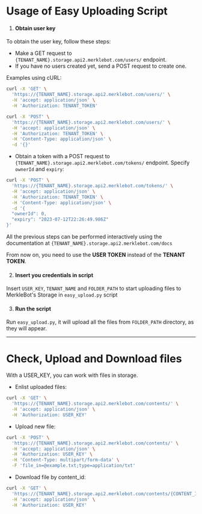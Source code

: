 # Usage of Easy Uploading Script

1. #### Obtain user key

To obtain the user key, follow these steps:

- Make a GET request to `{TENANT_NAME}.storage.api2.merklebot.com/users/` endpoint.
- If you have no users created yet, send a POST request to create one.

Examples using cURL:

```bash
curl -X 'GET' \
  'https://{TENANT_NAME}.storage.api2.merklebot.com/users/' \
  -H 'accept: application/json' \
  -H 'Authorization: TENANT_TOKEN'
```

```bash
curl -X 'POST' \
  'https://{TENANT_NAME}.storage.api2.merklebot.com/users/' \
  -H 'accept: application/json' \
  -H 'Authorization: TENANT_TOKEN' \
  -H 'Content-Type: application/json' \
  -d '{}'
```

- Obtain a token with a POST request to `{TENANT_NAME}.storage.api2.merklebot.com/tokens/` endpoint.
Specify `ownerId` and `expiry`:

```bash
curl -X 'POST' \
  'https://{TENANT_NAME}.storage.api2.merklebot.com/tokens/' \
  -H 'accept: application/json' \
  -H 'Authorization: TENANT_TOKEN' \
  -H 'Content-Type: application/json' \
  -d '{
  "ownerId": 0,
  "expiry": "2023-07-12T22:26:49.986Z"
}'
```

All the previous steps can be performed interactively using the documentation at `{TENANT_NAME}.storage.api2.merklebot.com/docs`

From now on, you need to use the **USER TOKEN** instead of the **TENANT TOKEN**.


2. #### Insert you credentials in script

Insert `USER_KEY`, `TENANT_NAME` and `FOLDER_PATH` to start uploading files to MerkleBot's Storage in `easy_upload.py` script

3. #### Run the script
Run `easy_upload.py`, it will upload all the files from `FOLDER_PATH` directory, as they will appear. 

---
# Check, Upload and Download files
With a USER_KEY, you can work with files in storage.

- Enlist uploaded files:

```bash
curl -X 'GET' \
  'https://{TENANT_NAME}.storage.api2.merklebot.com/contents/' \
  -H 'accept: application/json' \
  -H 'Authorization: USER_KEY'
```

- Upload new file:

```bash
curl -X 'POST' \
  'https://{TENANT_NAME}.storage.api2.merklebot.com/contents/' \
  -H 'accept: application/json' \
  -H 'Authorization: USER_KEY' \
  -H 'Content-Type: multipart/form-data' \
  -F 'file_in=@example.txt;type=application/txt'
```

- Download file by content_id:

```bash
curl -X 'GET' \
  'https://{TENANT_NAME}.storage.api2.merklebot.com/contents/{CONTENT_ID}/download' \
  -H 'accept: application/json' \
  -H 'Authorization: USER_KEY'
```

